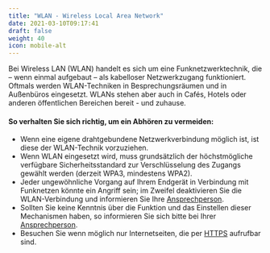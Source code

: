 ```yaml
---
title: "WLAN - Wireless Local Area Network"
date: 2021-03-10T09:17:41
draft: false
weight: 40
icon: mobile-alt
---
```

Bei Wireless LAN (WLAN) handelt es sich um eine Funknetzwerktechnik, die – wenn einmal aufgebaut – als kabelloser Netzwerkzugang funktioniert. Oftmals werden WLAN-Techniken in Besprechungsräumen und in Außenbüros eingesetzt. WLANs stehen aber auch in Cafés, Hotels oder anderen öffentlichen Bereichen bereit - und zuhause.

#### So verhalten Sie sich richtig, um ein Abhören zu vermeiden:

- Wenn eine eigene drahtgebundene Netzwerkverbindung möglich ist, ist diese der WLAN-Technik vorzuziehen.
- Wenn WLAN eingesetzt wird, muss grundsätzlich der höchstmögliche verfügbare Sicherheitsstandard zur Verschlüsselung des Zugangs gewählt werden (derzeit WPA3, mindestens WPA2).
- Jeder ungewöhnliche Vorgang auf Ihrem Endgerät in Verbindung mit Funknetzen könnte ein Angriff sein; im Zweifel deaktivieren Sie die WLAN-Verbindung und informieren Sie Ihre [Ansprechperson](/ansprechpersonen/).
- Sollten Sie keine Kenntnis über die Funktion und das Einstellen dieser Mechanismen haben, so informieren Sie sich bitte bei Ihrer [Ansprechperson](/ansprechpersonen/).
- Besuchen Sie wenn möglich nur Internetseiten, die per [HTTPS](/04-lektion-internet/05-Schutz-vor-technischen-Webinhalten) aufrufbar sind.